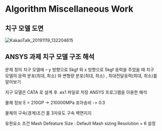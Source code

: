 # Algorithm Miscellaneous Work

## 치구 모델 도면 
![KakaoTalk_20191119_132204615](https://user-images.githubusercontent.com/9815703/69913867-cadbe700-1480-11ea-8670-9207196d9b46.jpg)


## ANSYS 과제 치구 모델 구조 해석 

문제 정의 
치구 모델에 – y 방향으로 5kgf 와 x 방향으로 5kgf 응력을 주었을 때 치구 모델의 응력 분포(최대, 최소) 와 변형량 분포(최대, 최소) , 최대전달응력(최대, 최소)를 알아보기

치구 모델은 CATA 로 설계 후 .ex1 파일로 저장 ANSYS 프로그램을 이용한 해석 

물체 정보 
 E = 210GP -> 210000MPa 
 포아송비 -> 0.3

물체의 구속(경계)조건
  홀 3자유도 구속 
  벽면지지  

유한요소 조건
   Mash Defeature Size : Default
   Mash sizing Resolution = 6 설정




